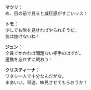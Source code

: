 # 

  
**マツリ：**  
め、目の前で見ると威圧感がすごいッス！  
  
**トモ：**  
少しでも隙を見せればやられそうだ。  
気は抜けないね！  
  
**ジュン：**  
全員でかかれば問題ない相手のはずだ。  
連携を忘れずに戦おう！  
  
**クリスティーナ：**  
ワタシ一人で十分なんだがな。  
まあいい。早速、味見させてもらおうか！  
